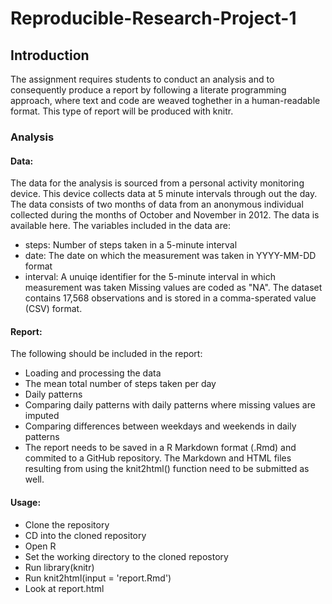 # Reproducible-Research-Project-1
## Introduction
The assignment requires students to conduct an analysis and to consequently produce a report by following a literate programming approach, where text and code are weaved toghether in a human-readable format. This type of report will be produced with knitr.

### Analysis
#### Data:
The data for the analysis is sourced from a personal activity monitoring device. This device collects data at 5 minute intervals through out the day. The data consists of two months of data from an anonymous individual collected during the months of October and November in 2012. The data is available here. The variables included in the data are:
* steps: Number of steps taken in a 5-minute interval
* date: The date on which the measurement was taken in YYYY-MM-DD format
* interval: A unuiqe identifier for the 5-minute interval in which measurement was taken
Missing values are coded as "NA". The dataset contains 17,568 observations and is stored in a comma-sperated value (CSV) format.

#### Report:
The following should be included in the report:
* Loading and processing the data
* The mean total number of steps taken per day
* Daily patterns
* Comparing daily patterns with daily patterns where missing values are imputed
* Comparing differences between weekdays and weekends in daily patterns
* The report needs to be saved in a R Markdown format (.Rmd) and commited to a GitHub repository. The Markdown and HTML files resulting from using the knit2html() function need to be submitted as well.

#### Usage:
* Clone the repository
* CD into the cloned repository
* Open R
* Set the working directory to the cloned repostory
* Run library(knitr)
* Run knit2html(input = 'report.Rmd')
* Look at report.html
